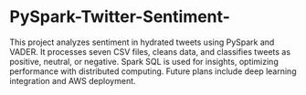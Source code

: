 # PySpark-Twitter-Sentiment-
This project analyzes sentiment in hydrated tweets using PySpark and VADER. It processes seven CSV files, cleans data, and classifies tweets as positive, neutral, or negative. Spark SQL is used for insights, optimizing performance with distributed computing. Future plans include deep learning integration and AWS deployment.
